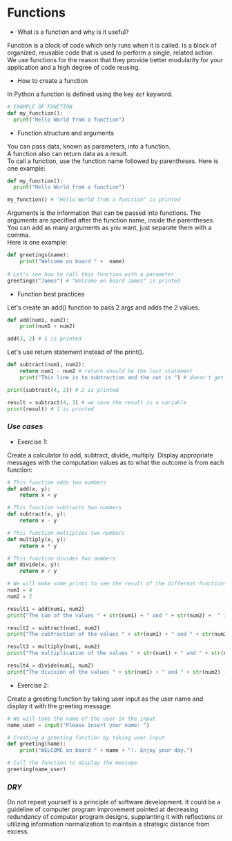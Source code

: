 # Functions

- What is a function and why is it useful?
  
Function is a block of code which only runs when it is called. Is a block of organized, reusable code that is used to perform a single, related action. <br/>
We use functions for the reason that they provide better modularity for your application and a high degree of code reusing.
- How to create a function
  
In Python a function is defined using the key `def` keyword.
````python
# EXAMPLE OF FUNCTION
def my_function():
  print("Hello World from a function")
````
- Function structure and arguments
  
You can pass data, known as parameters, into a function. <br/>
A function also can return data as a result. <br/>
To call a function, use the function name followed by parentheses. Here is one example:
````python
def my_function():
  print("Hello World from a function")

my_function() # "Hello World from a function" is printed
````
Arguments is the information that can be passed into functions. The arguments are specified after the function name, inside the parentheses.
You can add as many arguments as you want, just separate them with a comma. <br/>
Here is one example:
````python
def greetings(name):
    print("Welcome on board " +  name)
    
# Let's see how to call this function with a parameter
greetings("James") # "Welcome on board James" is printed
````
- Function best practices

Let's create an add() function to pass 2 args and adds the 2 values.
````python
def add(num1, num2):
    print(num1 + num2)

add(3, 2) # 5 is printed
````
Let's use return statement instead of the print().
````python
def subtract(num1, num2):
    return num1 - num2 # return should be the last statement
    print("This line is to subtraction and the out is ") # doesn't get return

print(subtract(4, 2)) # 2 is printed

result = subtract(4, 3) # we save the result in a variable
print(result) # 1 is printed
````

### *Use cases*
- Exercise 1:

Create a calculator to add, subtract, divide, multiply.
Display appropriate messages with the computation values as to what the outcome is from each function:
````python
# This function adds two numbers
def add(x, y):
    return x + y

# This function subtracts two numbers
def subtract(x, y):
    return x - y

# This function multiplies two numbers
def multiply(x, y):
    return x * y

# This function divides two numbers
def divide(x, y):
    return x / y

# We will make some prints to see the result of the different functions:
num1 = 4
num2 = 2

result1 = add(num1, num2)
print("The sum of the values " + str(num1) + " and " + str(num2) +  " is: " + str(result1))

result2 = subtract(num1, num2)
print("The subtraction of the values " + str(num1) + " and " + str(num2) + " is: " + str(result2))

result3 = multiply(num1, num2)
print("The multiplication of the values " + str(num1) + " and " + str(num2) + " is: "+ str(result3))

result4 = divide(num1, num2)
print("The division of the values " + str(num1) + " and " + str(num2) + " is: " + str(result4))
````
- Exercise 2:

Create a greeting function by taking user input as the user name and display it with the greeting message:
````python
# We will take the name of the user in the input
name_user = input("Please insert your name: ")

# Creating a greeting function by taking user input
def greeting(name):
    print("WELCOME on board " + name + "!. Enjoy your day.")

# Call the function to display the message
greeting(name_user)
````

### *DRY*
Do not repeat yourself is a principle of software development. It could be a guideline of computer program improvement pointed at decreasing redundancy of computer program designs, 
supplanting it with reflections or utilizing information normalization to maintain a strategic distance from excess.
